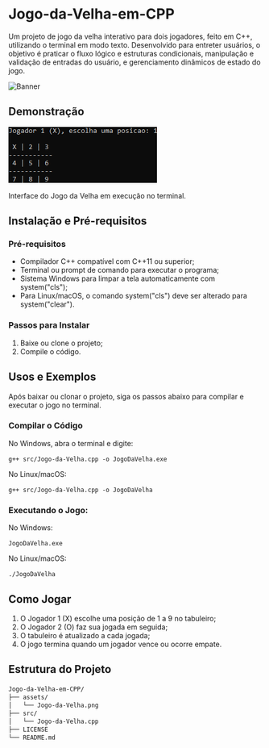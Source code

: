 # Jogo-da-Velha-em-CPP

Um projeto de jogo da velha interativo para dois jogadores, feito em C++, utilizando o terminal em modo texto. Desenvolvido para entreter usuários, o objetivo é praticar o fluxo lógico e estruturas condicionais, manipulação e validação de entradas do usuário, e gerenciamento dinâmicos de estado do jogo.

<p align = "left">
<img src = "https://imdtec.imd.ufrn.br/assets/imagens/programacao-estruturada/prog_estruturada_a13_f01_c.jpg" alt = Banner do Jogo da Velha>
</p>

## Demonstração

![Imagem do Terminal](assets/Jogo-da-Velha-Terminal.png)

Interface do Jogo da Velha em execução no terminal.

## Instalação e Pré-requisitos

### Pré-requisitos

- Compilador C++ compatível com C++11 ou superior;
- Terminal ou prompt de comando para executar o programa;
- Sistema Windows para limpar a tela automaticamente com system("cls");
-  Para Linux/macOS, o comando system("cls") deve ser alterado para system("clear").

### Passos para Instalar

1. Baixe ou clone o projeto;
2. Compile o código.

## Usos e Exemplos

Após baixar ou clonar o projeto, siga os passos abaixo para compilar e executar o jogo no terminal.

### Compilar o Código

No Windows, abra o terminal e digite:

```
g++ src/Jogo-da-Velha.cpp -o JogoDaVelha.exe
```

No Linux/macOS:

```
g++ src/Jogo-da-Velha.cpp -o JogoDaVelha
```

### Executando o Jogo:

No Windows:

```
JogoDaVelha.exe
```

No Linux/macOS:

```
./JogoDaVelha
```

## Como Jogar

1. O Jogador 1 (X) escolhe uma posição de 1 a 9 no tabuleiro;
2. O Jogador 2 (O) faz sua jogada em seguida;
3. O tabuleiro é atualizado a cada jogada;
4. O jogo termina quando um jogador vence ou ocorre empate.

## Estrutura do Projeto

```
Jogo-da-Velha-em-CPP/
├── assets/
│   └── Jogo-da-Velha.png
├── src/
│   └── Jogo-da-Velha.cpp
├── LICENSE
└── README.md
```
